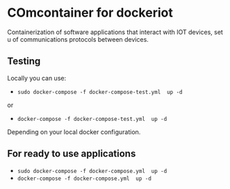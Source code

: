 # COmcontainer for dockeriot 

Containerization of software applications that interact with IOT devices,
set u of communications protocols between devices. 

## Testing

Locally you can use: 

* ```sudo docker-compose -f docker-compose-test.yml  up -d```

or 

* ```docker-compose -f docker-compose-test.yml  up -d```  

Depending on your local docker configuration. 

## For ready to use applications 

* ```sudo docker-compose -f docker-compose.yml  up -d```
* ```docker-compose -f docker-compose.yml  up -d```
